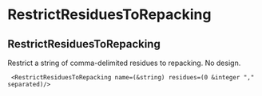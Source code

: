 # RestrictResiduesToRepacking
## RestrictResiduesToRepacking

Restrict a string of comma-delimited residues to repacking. No design.

     <RestrictResiduesToRepacking name=(&string) residues=(0 &integer "," separated)/>

